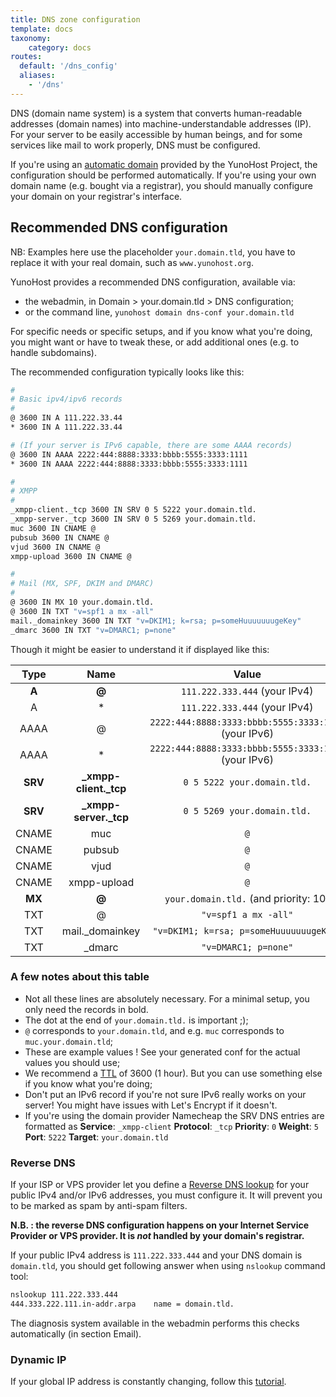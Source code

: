 ```yaml
---
title: DNS zone configuration
template: docs
taxonomy:
    category: docs
routes:
  default: '/dns_config'
  aliases:
    - '/dns'
---
```


DNS (domain name system) is a system that converts human-readable addresses
(domain names) into machine-understandable addresses (IP). For your server to be
easily accessible by human beings, and for some services like mail to work
properly, DNS must be configured.

If you're using an [automatic domain](/dns_nohost_me) provided by the YunoHost Project, the configuration should be
performed automatically. If you're using your own domain name (e.g. bought via
a registrar), you should manually configure your domain on your registrar's
interface.

## Recommended DNS configuration

NB: Examples here use the placeholder `your.domain.tld`, you have to replace it with your real domain, such as `www.yunohost.org`.

YunoHost provides a recommended DNS configuration, available via:

- the webadmin, in Domain > your.domain.tld > DNS configuration;
- or the command line, `yunohost domain dns-conf your.domain.tld`

For specific needs or specific setups, and if you know what you're doing, you
might want or have to tweak these, or add additional ones (e.g. to handle
subdomains).

The recommended configuration typically looks like this:

```bash
#
# Basic ipv4/ipv6 records
#
@ 3600 IN A 111.222.33.44
* 3600 IN A 111.222.33.44

# (If your server is IPv6 capable, there are some AAAA records)
@ 3600 IN AAAA 2222:444:8888:3333:bbbb:5555:3333:1111
* 3600 IN AAAA 2222:444:8888:3333:bbbb:5555:3333:1111

#
# XMPP
#
_xmpp-client._tcp 3600 IN SRV 0 5 5222 your.domain.tld.
_xmpp-server._tcp 3600 IN SRV 0 5 5269 your.domain.tld.
muc 3600 IN CNAME @
pubsub 3600 IN CNAME @
vjud 3600 IN CNAME @
xmpp-upload 3600 IN CNAME @

#
# Mail (MX, SPF, DKIM and DMARC)
#
@ 3600 IN MX 10 your.domain.tld.
@ 3600 IN TXT "v=spf1 a mx -all"
mail._domainkey 3600 IN TXT "v=DKIM1; k=rsa; p=someHuuuuuuugeKey"
_dmarc 3600 IN TXT "v=DMARC1; p=none"
```

Though it might be easier to understand it if displayed like this:

| Type    | Name                   | Value                                                 |
| :-----: | :--------------------: | :--------------------------------------------------:  |
|  **A**  |   **@**                |  `111.222.333.444` (your IPv4)                        |
|    A    |   *                    |  `111.222.333.444` (your IPv4)                        |
|  AAAA   |   @                    |  `2222:444:8888:3333:bbbb:5555:3333:1111` (your IPv6) |
|  AAAA   |   *                    |  `2222:444:8888:3333:bbbb:5555:3333:1111` (your IPv6) |
| **SRV** | **_xmpp-client._tcp**  |  `0 5 5222 your.domain.tld.`                          |
| **SRV** | **_xmpp-server._tcp**  |  `0 5 5269 your.domain.tld.`                          |
|  CNAME  |   muc                  |  `@`                                                  |
|  CNAME  |   pubsub               |  `@`                                                  |
|  CNAME  |   vjud                 |  `@`                                                  |
|  CNAME  |   xmpp-upload          |  `@`                                                  |
| **MX**  | **@**                  |  `your.domain.tld.`     (and priority: 10)            |
|   TXT   |   @                    |  `"v=spf1 a mx -all"`               |
|   TXT   |  mail._domainkey       |  `"v=DKIM1; k=rsa; p=someHuuuuuuugeKey"`              |
|   TXT   |  _dmarc                |  `"v=DMARC1; p=none"`                                 |

### A few notes about this table

- Not all these lines are absolutely necessary. For a minimal setup, you only need the records in bold.
- The dot at the end of `your.domain.tld.` is important ;);
- `@` corresponds to `your.domain.tld`, and e.g. `muc` corresponds to `muc.your.domain.tld`;
- These are example values ! See your generated conf for the actual values you should use;
- We recommend a [TTL](https://en.wikipedia.org/wiki/Time_to_live#DNS_records) of 3600 (1 hour). But you can use something else if you know what you're doing;
- Don't put an IPv6 record if you're not sure IPv6 really works on your server! You might have issues with Let's Encrypt if it doesn't.
- If you're using the domain provider Namecheap the SRV DNS entries are formatted as **Service**: `_xmpp-client` **Protocol**: `_tcp` **Priority**: `0` **Weight**: `5` **Port**: `5222` **Target**: `your.domain.tld`

### Reverse DNS

If your ISP or VPS provider let you define a [Reverse DNS
lookup](https://en.wikipedia.org/wiki/Reverse_DNS_lookup) for your public IPv4
and/or IPv6 addresses, you must configure it. It will prevent you to be marked as
spam by anti-spam filters.

**N.B. : the reverse DNS configuration happens on your Internet Service Provider or VPS provider. It is *not* handled by your domain's registrar.**

If your public IPv4 address is `111.222.333.444` and your DNS
domain is `domain.tld`, you should get following answer when using `nslookup`
command tool:

```bash
nslookup 111.222.333.444
444.333.222.111.in-addr.arpa    name = domain.tld.
```

The diagnosis system available in the webadmin performs this checks automatically (in section Email).

### Dynamic IP

If your global IP address is constantly changing, follow this [tutorial](/dns_dynamicip).
